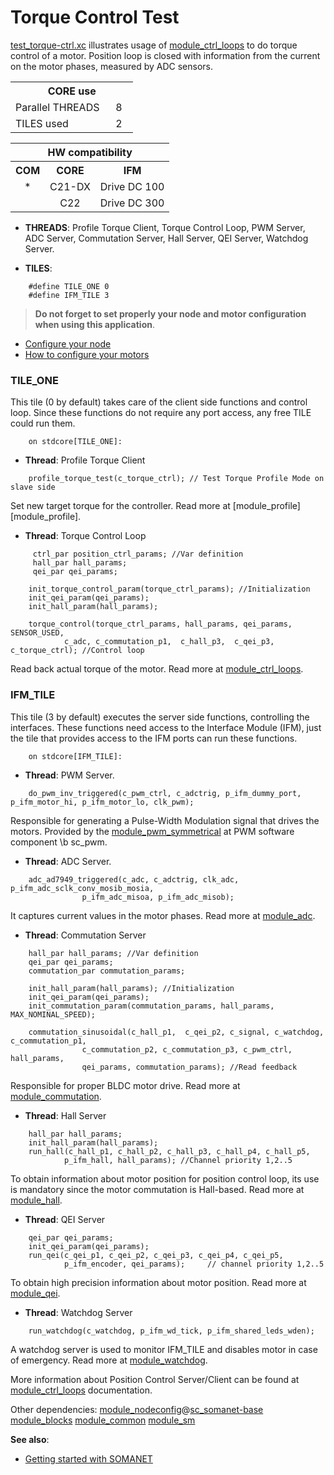 Torque Control Test
===============
[test_torque-ctrl.xc]() illustrates usage of [module_ctrl_loops]() to do torque control of a motor. Position loop is closed with information from the current on the motor phases, measured by ADC sensors.

<table class="core_usage" align="center" cellpadding="5" width="20%">
<tr>
    <th colspan="2">CORE use</th>
</tr>
<tr>
    <td>Parallel THREADS</td>
    <td width="30px" align="center"> 8 </td>
</tr>
<tr>
    <td> TILES used</td>
    <td width="30px" align="center"> 2 </td>
 </tr>
</table>

<table  class="hw_comp" align="center" cellpadding="2" width="50%">
<tr align="center">
    <th colspan="3">HW compatibility</th>
  <tr align="center">
    <th>COM</th>
    <th>CORE</th>
    <th>IFM</th>
  </tr>
  <tr align="center">
    <td>*</td>
    <td>C21-DX</td>
   <td>Drive DC 100</td>
 </tr>
  <tr align="center">
    <td></td>
    <td>C22</td>
    <td>Drive DC 300</td>
  </tr>
</table>

- **THREADS**: Profile Torque Client, Torque Control Loop, PWM Server, ADC Server, Commutation Server, Hall Server, QEI Server, Watchdog Server.

- **TILES**:
```
	#define TILE_ONE 0
	#define IFM_TILE 3
```

> **Do not forget to set properly your node and motor configuration when using this application**.

- [Configure your node]() 
- [How to configure your motors](https://github.com/synapticon/sc_sncn_motorctrl_sin/blob/master/howto/HOW_TO_CONFIGURE_MOTORS.md)


### **TILE_ONE**
This tile (0 by default) takes care of the client side functions and control loop. Since these functions do not require any port access, any free TILE could run them.
```
	on stdcore[TILE_ONE]:
```
- **Thread**: Profile Torque Client
```
	profile_torque_test(c_torque_ctrl); // Test Torque Profile Mode on slave side
```
Set new target torque for the controller. Read more at [module_profile][module_profile].


- **Thread**: Torque Control Loop

```
	 ctrl_par position_ctrl_params; //Var definition
	 hall_par hall_params;
	 qei_par qei_params;

	init_torque_control_param(torque_ctrl_params); //Initialization
	init_qei_param(qei_params);
	init_hall_param(hall_params);

	torque_control(torque_ctrl_params, hall_params, qei_params, SENSOR_USED, 
			c_adc, c_commutation_p1,  c_hall_p3,  c_qei_p3, c_torque_ctrl); //Control loop
```		
Read back actual torque of the motor. Read more at [module_ctrl_loops][module_ctrl_loops].

### **IFM_TILE** 
This tile (3 by default) executes the server side functions, controlling the interfaces. These functions need access to the Interface Module (IFM), just the tile that provides access to the IFM ports can run these functions.  

```
	on stdcore[IFM_TILE]: 
```
- **Thread**: PWM Server.
```
	do_pwm_inv_triggered(c_pwm_ctrl, c_adctrig, p_ifm_dummy_port, p_ifm_motor_hi, p_ifm_motor_lo, clk_pwm);
```
Responsible for generating a Pulse-Width Modulation signal that drives the motors. Provided by the [module_pwm_symmetrical][module_pwm_symmetrical] at PWM software component \b sc_pwm.

- **Thread**: ADC Server.
```	
	adc_ad7949_triggered(c_adc, c_adctrig, clk_adc, p_ifm_adc_sclk_conv_mosib_mosia,
				p_ifm_adc_misoa, p_ifm_adc_misob);
```
It captures current values in the motor phases. Read more at [module_adc][module_adc].

- **Thread**: Commutation Server 
```
	hall_par hall_params; //Var definition
	qei_par qei_params;
	commutation_par commutation_params;

	init_hall_param(hall_params); //Initialization
	init_qei_param(qei_params);
	init_commutation_param(commutation_params, hall_params, MAX_NOMINAL_SPEED); 

	commutation_sinusoidal(c_hall_p1,  c_qei_p2, c_signal, c_watchdog, c_commutation_p1,
				c_commutation_p2, c_commutation_p3, c_pwm_ctrl, hall_params,
				qei_params, commutation_params); //Read feedback
```

Responsible for proper BLDC motor drive. Read more at [module_commutation][module_commutation].

- **Thread**: Hall Server
```
	hall_par hall_params;
	init_hall_param(hall_params);
	run_hall(c_hall_p1, c_hall_p2, c_hall_p3, c_hall_p4, c_hall_p5,
			p_ifm_hall, hall_params); //Channel priority 1,2..5
```
To obtain information about motor position for position control loop, its use is mandatory since the motor commutation is Hall-based. Read more at [module_hall]().

- **Thread**: QEI Server
```
	qei_par qei_params;
	init_qei_param(qei_params);
	run_qei(c_qei_p1, c_qei_p2, c_qei_p3, c_qei_p4, c_qei_p5,
			p_ifm_encoder, qei_params);  	// channel priority 1,2..5
```
To obtain high precision information about motor position. Read more at [module_qei][module_qei].

- **Thread**: Watchdog Server
```
	run_watchdog(c_watchdog, p_ifm_wd_tick, p_ifm_shared_leds_wden);
```
A watchdog server is used to monitor IFM_TILE and disables motor in case of emergency. Read more at [module_watchdog]().


More information about Position Control Server/Client can be found at [module_ctrl_loops][module_ctrl_loops] documentation.

Other dependencies:  [module_nodeconfig][module_nodeconfig]@[sc_somanet-base][sc_somanet-base] [module_blocks][module_blocks] [module_common][module_common] [module_sm][module_sm] 

**See also**:

- [Getting started with SOMANET][getting_started_somanet]    


[sc_sncn_ethercat]:https://github.com/synapticon/sc_sncn_ethercat
[sc_pwm]: https://github.com/synapticon/sc_pwm
[sc_somanet-base]: https://github.com/synapticon/sc_somanet-base

[module_adc]: https://github.com/synapticon/sc_sncn_motorctrl_sin/tree/master/module_adc
[module_hall]: https://github.com/synapticon/sc_sncn_motorctrl_sin/tree/master/module_hall
[module_watchdog]: https://github.com/synapticon/sc_sncn_motorctrl_sin/tree/master/module_watchdog
[modle_ecat_drive]: https://github.com/synapticon/sc_sncn_motorctrl_sin/tree/master/module_ecat_drive
[module_ctrl_loops]: https://github.com/synapticon/sc_sncn_motorctrl_sin/tree/master/module_ctrl_loops
[module_blocks]: https://github.com/synapticon/sc_sncn_motorctrl_sin/tree/master/module_blocks
[module_qei]: https://github.com/synapticon/sc_sncn_motorctrl_sin/tree/master/module_qei
[module_commutation]: https://github.com/synapticon/sc_sncn_motorctrl_sin/tree/master/module_commutation
[module_gpio]: https://github.com/synapticon/sc_sncn_motorctrl_sin/tree/master/module_gpio
[module_common]: https://github.com/synapticon/sc_sncn_motorctrl_sin/tree/master/module_common
[module_sm]: https://github.com/synapticon/sc_sncn_motorctrl_sin/tree/master/module_sm

[module_ethercat]: https://github.com/synapticon/sc_sncn_ethercat/tree/master/module_ethercat

[module_pwm_symmetrical]: https://github.com/synapticon/sc_pwm/tree/master/module_pwm_symmetrical

[module_nodeconfig]: https://github.com/synapticon/sc_somanet-base/tree/master/module_nodeconfig

[how_to_configure_motors]: https://github.com/synapticon/sc_sncn_motorctrl_sin/blob/master/howto/HOW_TO_CONFIGURE_MOTORS.md
[getting_started_somanet]: http://doc.synapticon.com/wiki/index.php/Category:Getting_Started_with_SOMANET
